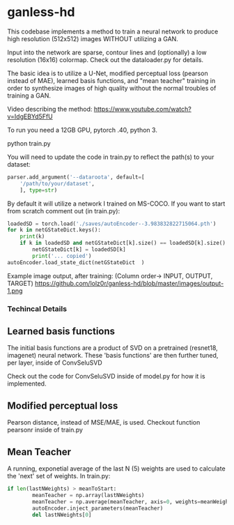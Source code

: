# ganless-hd
This codebase implements a method to train a neural network to produce high resolution (512x512) images WITHOUT utilizing a GAN. 

Input into the network are sparse, contour lines and (optionally) a low resolution (16x16) colormap. Check out the dataloader.py for details. 

The basic idea is to utilize a U-Net, modified perceptual loss (pearson instead of MAE), learned basis functions, and  "mean teacher" training in order to synthesize images of high quality without the normal troubles of training a GAN.

Video describing the method: https://www.youtube.com/watch?v=IdgEBYd5FfU

To run you need a 12GB GPU, pytorch .40, python 3.

python train.py

You will need to update the code in train.py to reflect the path(s) to your dataset:
```python
parser.add_argument('--dataroota', default=[
	'/path/to/your/dataset',
	], type=str)
```
By default it will utilize a network I trained on MS-COCO. If you want to start from scratch comment out (in train.py):
```python
loadedSD = torch.load('./saves/autoEncoder--3.983832822715064.pth')
for k in netGStateDict.keys():
	print(k)
	if k in loadedSD and netGStateDict[k].size() == loadedSD[k].size():
		netGStateDict[k] = loadedSD[k]
		print('... copied')
autoEncoder.load_state_dict(netGStateDict  )
```
Example image output, after training: (Column order-> INPUT, OUTPUT, TARGET)
https://github.com/lolz0r/ganless-hd/blob/master/images/output-1.png

### Techincal Details ###
## Learned basis functions ##
The initial basis functions are a product of SVD on a pretrained (resnet18, imagenet) neural network. These 'basis functions' are then further tuned, per layer, inside of ConvSeluSVD

Check out the code for ConvSeluSVD inside of model.py for how it is implemented.

## Modified perceptual loss ##
Pearson distance, instead of MSE/MAE, is used. Checkout function pearsonr inside of train.py

## Mean Teacher ##
A running, exponetial average of the last N (5) weights are used to calculate the 'next' set of weights. In train.py:

```python
if len(lastNWeights) > meanToStart:
		meanTeacher = np.array(lastNWeights)
		meanTeacher = np.average(meanTeacher, axis=0, weights=meanWeights).astype(np.float32)
		autoEncoder.inject_parameters(meanTeacher)
		del lastNWeights[0]
```




